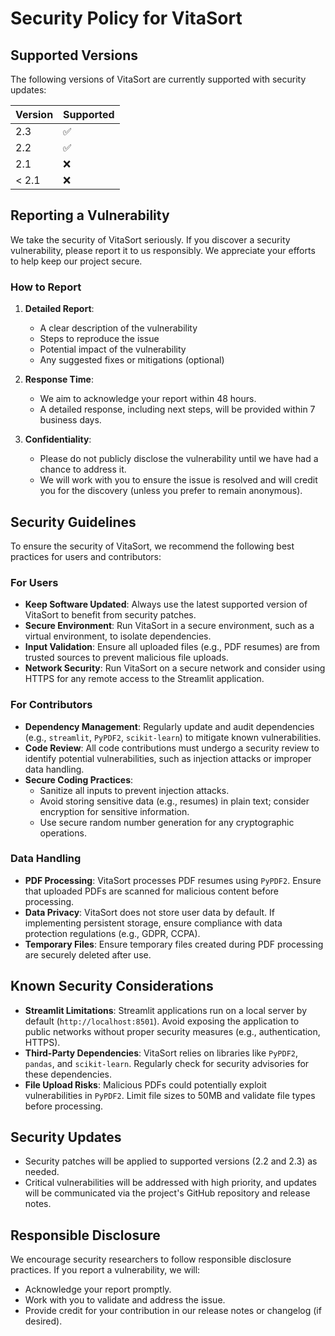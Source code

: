 <xaiArtifact artifact_id="53226c9b-a8da-48ba-a10a-ad3579da0d85" artifact_version_id="b20b9ab7-7483-409a-8c8f-8edd37cedfc9" title="SECURITY.md" contentType="text/markdown">

# Security Policy for VitaSort

## Supported Versions

The following versions of VitaSort are currently supported with security updates:

| Version | Supported          |
|---------|--------------------|
| 2.3     | ✅                 |
| 2.2     | ✅                 |
| 2.1     | ❌                 |
| < 2.1   | ❌                 |

## Reporting a Vulnerability

We take the security of VitaSort seriously. If you discover a security vulnerability, please report it to us responsibly. We appreciate your efforts to help keep our project secure.

### How to Report

1. **Detailed Report**:
   - A clear description of the vulnerability
   - Steps to reproduce the issue
   - Potential impact of the vulnerability
   - Any suggested fixes or mitigations (optional)

2. **Response Time**: 
   - We aim to acknowledge your report within 48 hours.
   - A detailed response, including next steps, will be provided within 7 business days.

3. **Confidentiality**: 
   - Please do not publicly disclose the vulnerability until we have had a chance to address it.
   - We will work with you to ensure the issue is resolved and will credit you for the discovery (unless you prefer to remain anonymous).

## Security Guidelines

To ensure the security of VitaSort, we recommend the following best practices for users and contributors:

### For Users
- **Keep Software Updated**: Always use the latest supported version of VitaSort to benefit from security patches.
- **Secure Environment**: Run VitaSort in a secure environment, such as a virtual environment, to isolate dependencies.
- **Input Validation**: Ensure all uploaded files (e.g., PDF resumes) are from trusted sources to prevent malicious file uploads.
- **Network Security**: Run VitaSort on a secure network and consider using HTTPS for any remote access to the Streamlit application.

### For Contributors
- **Dependency Management**: Regularly update and audit dependencies (e.g., `streamlit`, `PyPDF2`, `scikit-learn`) to mitigate known vulnerabilities.
- **Code Review**: All code contributions must undergo a security review to identify potential vulnerabilities, such as injection attacks or improper data handling.
- **Secure Coding Practices**:
  - Sanitize all inputs to prevent injection attacks.
  - Avoid storing sensitive data (e.g., resumes) in plain text; consider encryption for sensitive information.
  - Use secure random number generation for any cryptographic operations.

### Data Handling
- **PDF Processing**: VitaSort processes PDF resumes using `PyPDF2`. Ensure that uploaded PDFs are scanned for malicious content before processing.
- **Data Privacy**: VitaSort does not store user data by default. If implementing persistent storage, ensure compliance with data protection regulations (e.g., GDPR, CCPA).
- **Temporary Files**: Ensure temporary files created during PDF processing are securely deleted after use.

## Known Security Considerations
- **Streamlit Limitations**: Streamlit applications run on a local server by default (`http://localhost:8501`). Avoid exposing the application to public networks without proper security measures (e.g., authentication, HTTPS).
- **Third-Party Dependencies**: VitaSort relies on libraries like `PyPDF2`, `pandas`, and `scikit-learn`. Regularly check for security advisories for these dependencies.
- **File Upload Risks**: Malicious PDFs could potentially exploit vulnerabilities in `PyPDF2`. Limit file sizes to 50MB and validate file types before processing.

## Security Updates
- Security patches will be applied to supported versions (2.2 and 2.3) as needed.
- Critical vulnerabilities will be addressed with high priority, and updates will be communicated via the project's GitHub repository and release notes.

## Responsible Disclosure
We encourage security researchers to follow responsible disclosure practices. If you report a vulnerability, we will:
- Acknowledge your report promptly.
- Work with you to validate and address the issue.
- Provide credit for your contribution in our release notes or changelog (if desired).


</xaiArtifact>
